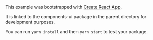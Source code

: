 This example was bootstrapped with [Create React App](https://github.com/facebook/create-react-app).

It is linked to the components-ui package in the parent directory for development purposes.

You can run `yarn install` and then `yarn start` to test your package.
